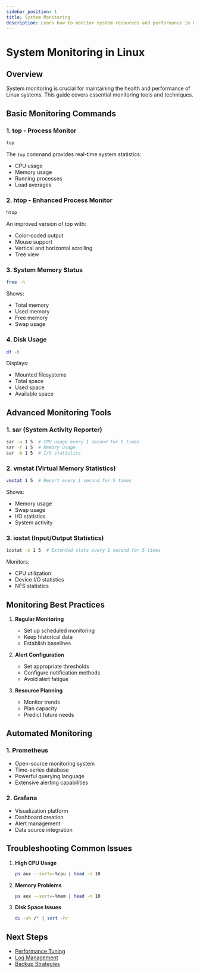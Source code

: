```yaml
---
sidebar_position: 1
title: System Monitoring
description: Learn how to monitor system resources and performance in Linux
---
```


# System Monitoring in Linux

## Overview

System monitoring is crucial for maintaining the health and performance of Linux systems. This guide covers essential monitoring tools and techniques.

## Basic Monitoring Commands

### 1. top - Process Monitor
```bash
top
```
The `top` command provides real-time system statistics:
- CPU usage
- Memory usage
- Running processes
- Load averages

### 2. htop - Enhanced Process Monitor
```bash
htop
```
An improved version of top with:
- Color-coded output
- Mouse support
- Vertical and horizontal scrolling
- Tree view

### 3. System Memory Status
```bash
free -h
```
Shows:
- Total memory
- Used memory
- Free memory
- Swap usage

### 4. Disk Usage
```bash
df -h
```
Displays:
- Mounted filesystems
- Total space
- Used space
- Available space

## Advanced Monitoring Tools

### 1. sar (System Activity Reporter)
```bash
sar -u 1 5  # CPU usage every 1 second for 5 times
sar -r 1 5  # Memory usage
sar -b 1 5  # I/O statistics
```

### 2. vmstat (Virtual Memory Statistics)
```bash
vmstat 1 5  # Report every 1 second for 5 times
```
Shows:
- Memory usage
- Swap usage
- I/O statistics
- System activity

### 3. iostat (Input/Output Statistics)
```bash
iostat -x 1 5  # Extended stats every 1 second for 5 times
```
Monitors:
- CPU utilization
- Device I/O statistics
- NFS statistics

## Monitoring Best Practices

1. **Regular Monitoring**
   - Set up scheduled monitoring
   - Keep historical data
   - Establish baselines

2. **Alert Configuration**
   - Set appropriate thresholds
   - Configure notification methods
   - Avoid alert fatigue

3. **Resource Planning**
   - Monitor trends
   - Plan capacity
   - Predict future needs

## Automated Monitoring

### 1. Prometheus
- Open-source monitoring system
- Time-series database
- Powerful querying language
- Extensive alerting capabilities

### 2. Grafana
- Visualization platform
- Dashboard creation
- Alert management
- Data source integration

## Troubleshooting Common Issues

1. **High CPU Usage**
   ```bash
   ps aux --sort=-%cpu | head -n 10
   ```

2. **Memory Problems**
   ```bash
   ps aux --sort=-%mem | head -n 10
   ```

3. **Disk Space Issues**
   ```bash
   du -sh /* | sort -hr
   ```

## Next Steps

- [Performance Tuning](/en/admin/02-performance-tuning)
- [Log Management](/en/admin/03-log-management)
- [Backup Strategies](/en/admin/04-backup-strategies)
